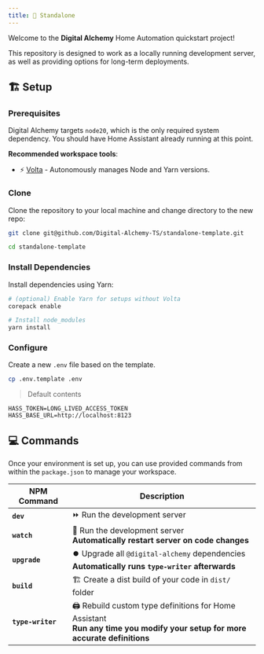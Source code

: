 ```yaml
---
title: 🥾 Standalone
---
```


Welcome to the **Digital Alchemy** Home Automation quickstart project!

This repository is designed to work as a locally running development server, as well as providing options for long-term deployments.

## 🏗️ Setup

### Prerequisites

Digital Alchemy targets `node20`, which is the only required system dependency.
You should have Home Assistant already running at this point.

**Recommended workspace tools**:

- ⚡ [Volta](https://volta.sh/) - Autonomously manages Node and Yarn versions.

### Clone

Clone the repository to your local machine and change directory to the new repo:

```bash
git clone git@github.com/Digital-Alchemy-TS/standalone-template.git

cd standalone-template
```

### Install Dependencies

Install dependencies using Yarn:

```bash
# (optional) Enable Yarn for setups without Volta
corepack enable

# Install node_modules
yarn install
```

### Configure

Create a new `.env` file based on the template.

```bash
cp .env.template .env
```

> Default contents
```
HASS_TOKEN=LONG_LIVED_ACCESS_TOKEN
HASS_BASE_URL=http://localhost:8123
```

## 💻 Commands

Once your environment is set up, you can use provided commands from within the `package.json` to manage your workspace.

| NPM Command | Description |
| ---- | ---- |
| **`dev`** | ⏩ Run the development server |
| **`watch`** | 👀 Run the development server<br />**Automatically restart server on code changes** |
| **`upgrade`** | ⏺️ Upgrade all `@digital-alchemy` dependencies<br />**Automatically runs `type-writer` afterwards** |
| **`build`** | 🏗️ Create a dist build of your code in `dist/` folder |
| **`type-writer`** | 🖨️ Rebuild custom type definitions for Home Assistant<br />**Run any time you modify your setup for more accurate definitions** |
